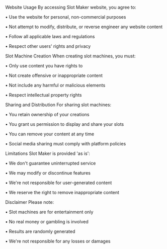 Website Usage
By accessing Slot Maker website, you agree to:

• Use the website for personal, non-commercial purposes

• Not attempt to modify, distribute, or reverse engineer any website content

• Follow all applicable laws and regulations

• Respect other users' rights and privacy

Slot Machine Creation
When creating slot machines, you must:

• Only use content you have rights to

• Not create offensive or inappropriate content

• Not include any harmful or malicious elements

• Respect intellectual property rights

Sharing and Distribution
For sharing slot machines:

• You retain ownership of your creations

• You grant us permission to display and share your slots

• You can remove your content at any time

• Social media sharing must comply with platform policies

Limitations
Slot Maker is provided 'as is':

• We don't guarantee uninterrupted service

• We may modify or discontinue features

• We're not responsible for user-generated content

• We reserve the right to remove inappropriate content

Disclaimer
Please note:

• Slot machines are for entertainment only

• No real money or gambling is involved

• Results are randomly generated

• We're not responsible for any losses or damages